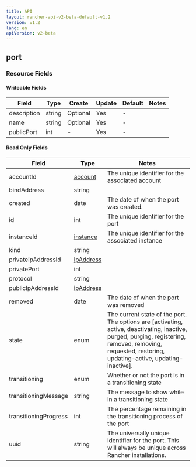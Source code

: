 ```yaml
---
title: API
layout: rancher-api-v2-beta-default-v1.2
version: v1.2
lang: en
apiVersion: v2-beta
---
```


## port



### Resource Fields

#### Writeable Fields

Field | Type | Create | Update | Default | Notes
---|---|---|---|---|---
description | string | Optional | Yes | - | 
name | string | Optional | Yes | - | 
publicPort | int | - | Yes | - | 


#### Read Only Fields

Field | Type   | Notes
---|---|---
accountId | [account]({{site.baseurl}}/rancher/{{page.version}}/{{page.lang}}/api/{{page.apiVersion}}/api-resources/account/)  | The unique identifier for the associated account
bindAddress | string  | 
created | date  | The date of when the port was created.
id | int  | The unique identifier for the port
instanceId | [instance]({{site.baseurl}}/rancher/{{page.version}}/{{page.lang}}/api/{{page.apiVersion}}/api-resources/instance/)  | The unique identifier for the associated instance
kind | string  | 
privateIpAddressId | [ipAddress]({{site.baseurl}}/rancher/{{page.version}}/{{page.lang}}/api/{{page.apiVersion}}/api-resources/ipAddress/)  | 
privatePort | int  | 
protocol | string  | 
publicIpAddressId | [ipAddress]({{site.baseurl}}/rancher/{{page.version}}/{{page.lang}}/api/{{page.apiVersion}}/api-resources/ipAddress/)  | 
removed | date  | The date of when the port was removed
state | enum  | The current state of the port. The options are [activating, active, deactivating, inactive, purged, purging, registering, removed, removing, requested, restoring, updating-active, updating-inactive].
transitioning | enum  | Whether or not the port is in a transitioning state
transitioningMessage | string  | The message to show while in a transitioning state
transitioningProgress | int  | The percentage remaining in the transitioning process of the port
uuid | string  | The universally unique identifier for the port. This will always be unique across Rancher installations.


<br>
